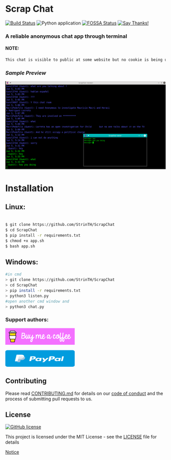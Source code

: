 # Scrap Chat

[![Build Status](https://travis-ci.com/StrinTH/ScrapChat.svg?branch=master)](https://travis-ci.com/StrinTH/ScrapChat) 
![Python application](https://github.com/StrinTH/ScrapChat/workflows/Python%20application/badge.svg)
[![FOSSA Status](https://app.fossa.com/api/projects/git%2Bgithub.com%2FStrinTH%2FScrapChat.svg?type=shield)](https://app.fossa.com/projects/git%2Bgithub.com%2FStrinTH%2FScrapChat?ref=badge_shield)
[![Say Thanks!](https://img.shields.io/badge/Say%20Thanks-!-1EAEDB.svg)](https://saythanks.io/to/0x0is1off@gmail.com)

### A reliable anonymous chat app through terminal

#### NOTE:

```sh
This chat is visible to public at some website but no cookie is being used so no one has any permission to do with the chat.
```

### ***Sample Preview***
[![Preview](./assets/preview.png)](./assets/preview.png)

# Installation
## Linux:

```sh

$ git clone https://github.com/StrinTH/ScrapChat
$ cd ScrapChat
$ pip install -r requirements.txt
$ chmod +x app.sh
$ bash app.sh

```
## Windows:

```sh
#in cmd
> git clone https://github.com/StrinTH/ScrapChat
> cd ScrapChat
> pip install -r requirements.txt
> python3 listen.py
#open another cmd window and
> python3 chat.py

```


### **Support authors**:

[![Donate](./assets/default-pink.png)](https://www.buymeacoffee.com/6dciIwk)

[![Donate](./assets/-460.png)](https://paypal.me/0x0is1?locale.x=en_GB)


## Contributing

Please read [CONTRIBUTING.md](CONTRIBUTING.md) for details on our [code of conduct](CODE_OF_CONDUCT.md) and the process of submitting pull requests to us.

## License 
[![GitHub license](https://img.shields.io/github/license/StrinTH/ScrapChat)](https://github.com/StrinTH/ScrapChat/blob/master/LICENSE)

This project is licensed under the MIT License - see the [LICENSE](LICENSE) file for details

<a href="NOTICE.md">Notice</a>
